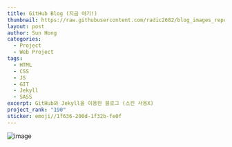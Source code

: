 ```yaml
---
title: GitHub Blog (지금 여기!)
thumbnail: https://raw.githubusercontent.com/radic2682/blog_images_repo/main/uploads/GitHub%20Blog%20(%EC%A7%80%EA%B8%88%20%EC%97%AC%EA%B8%B0!)/292766187-4cdc557d-b2e3-469c-96d6-6624a9bf1e04.png
layout: post
author: Sun Hong
categories:
  - Project
  - Web Project
tags:
  - HTML
  - CSS
  - JS
  - GIT
  - Jekyll
  - SASS
excerpt: GitHub와 Jekyll을 이용한 블로그 (스킨 사용X)
project_rank: "190"
sticker: emoji//1f636-200d-1f32b-fe0f
---
```

![image](https://github.com/radic2682/radic2682.github.io/assets/11177959/4cdc557d-b2e3-469c-96d6-6624a9bf1e04)